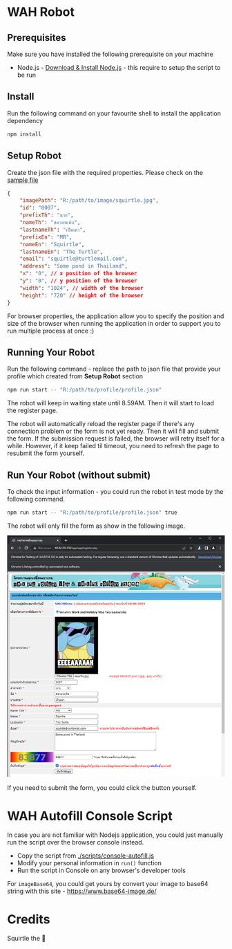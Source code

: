 # WAH Robot

## Prerequisites
Make sure you have installed the following prerequisite on your machine
* Node.js - [Download & Install Node.js](https://nodejs.org/en/download/) - this require to setup the script to be run

## Install
Run the following command on your favourite shell to install the application dependency
```bash
npm install
```

## Setup Robot
Create the json file with the required properties. Please check on the [sample file](./src/profile.sample.json)

```json
{
    "imagePath": "R:/path/to/image/squirtle.jpg",
    "id": "0007",
    "prefixTh": "นาย",
    "nameTh": "สควอทเทิล",
    "lastnameTh": "เป็นเต่า",
    "prefixEn": "MR",
    "nameEn": "Squirtle",
    "lastnameEn": "The Turtle",
    "email": "squirtle@turtlemail.com",
    "address": "Some pond in Thailand",
    "x": "0", // x position of the browser
    "y": "0", // y position of the browser
    "width": "1024", // width of the browser
    "height": "720" // height of the browser
}
```

For browser properties, the application allow you to specify the position and size of the browser when running the application in order to support you to run multiple process at once :)

## Running Your Robot
Run the following command - replace the path to json file that provide your profile which created  from **Setup Robot** section

```bash
npm run start -- "R:/path/to/profile/profile.json"
```

The robot will keep in waiting state until 8.59AM. Then it will start to load the register page.

The robot will automatically reload the register page if there's any connection problem or the form is not yet ready. Then it will fill and submit the form. If the submission request is failed, the browser will retry itself for a while. However, if it keep failed til timeout, you need to refresh the page to resubmit the form yourself.

## Run Your Robot (without submit)

To check the input information - you could run the robot in test mode by the following command.

```bash
npm run start -- "R:/path/to/profile/profile.json" true
```

The robot will only fill the form as show in the following image.

![Sample Form](./images/sample-form.png "Sample Form")

If you need to submit the form, you could click the button yourself.


# WAH Autofill Console Script

In case you are not familiar with Nodejs application, you could just manually run the script over the browser console instead.

* Copy the script from [./scripts/console-autofill.js](./scripts/console-autofill.js)
* Modify your personal information in `run()` function
* Run the script in Console on any browser's developer tools

For `imageBase64`, you could get yours by convert your image to base64 string with this site - https://www.base64-image.de/

# Credits

Squirtle the 🐢
